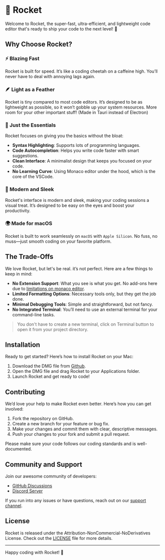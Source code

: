 # 🚀 Rocket

Welcome to Rocket, the super-fast, ultra-efficient, and lightweight code editor that's ready to ship your code to the next level! 🚀

## Why Choose Rocket?

### ⚡ Blazing Fast
Rocket is built for speed. It’s like a coding cheetah on a caffeine high. You’ll never have to deal with annoying lags again.

### 🪶 Light as a Feather
Rocket is tiny compared to most code editors. It’s designed to be as lightweight as possible, so it won’t gobble up your system resources. More room for your other important stuff! (Made in Tauri instead of Electron)

### 🔧 Just the Essentials
Rocket focuses on giving you the basics without the bloat:
- **Syntax Highlighting**: Supports lots of programming languages.
- **Code Autocompletion**: Helps you write code faster with smart suggestions.
- **Clean Interface**: A minimalist design that keeps you focused on your code.
- **No Learning Curve**: Using Monaco editor under the hood, which is the core of the VSCode.

### 🎨 Modern and Sleek
Rocket's interface is modern and sleek, making your coding sessions a visual treat. It’s designed to be easy on the eyes and boost your productivity.

### 🌍 Made for macOS
Rocket is built to work seamlessly on `macOS` with `Apple Silicon`. No fuss, no muss—just smooth coding on your favorite platform.

## The Trade-Offs

We love Rocket, but let's be real. it’s not perfect. Here are a few things to keep in mind:
- **No Extension Support**: What you see is what you get. No add-ons here due to [limitations on monaco editor](https://github.com/Microsoft/monaco-editor/issues/430#issuecomment-306870048).
- **Limited Formatting Options**: Necessary tools only, but they get the job done.
- **Minimal Debugging Tools**: Simple and straightforward, but not fancy.
- **No Integrated Terminal**: You’ll need to use an external terminal for your command-line tasks.

> You don't have to create a new terminal, click on Terminal button to open it from your project directory.


## Installation

Ready to get started? Here’s how to install Rocket on your Mac:

1. Download the DMG file from [Github](https://github.com/Rahuletto/rocket).
2. Open the DMG file and drag Rocket to your Applications folder.
3. Launch Rocket and get ready to code!


## Contributing

We’d love your help to make Rocket even better. Here’s how you can get involved:
1. Fork the repository on GitHub.
2. Create a new branch for your feature or bug fix.
3. Make your changes and commit them with clear, descriptive messages.
4. Push your changes to your fork and submit a pull request.

Please make sure your code follows our coding standards and is well-documented.

## Community and Support

Join our awesome community of developers:
- [GitHub Discussions](https://github.com/Rahuletto/rocket/discussions)
- [Discord Server](https://discord.gg/3JzDV9T5Fn)

If you run into any issues or have questions, reach out on our [support channel](https://rocket.example.com/support).

## License

Rocket is released under the Attribution-NonCommercial-NoDerivatives License. Check out the [LICENSE](LICENSE) file for more details.

---

Happy coding with Rocket! 🚀